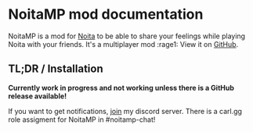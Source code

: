 # NoitaMP mod documentation

NoitaMP is a mod for [Noita](https://noitagame.com/) to be able to share your feelings while playing Noita with your friends. It's a multiplayer mod :rage1: View it on [GitHub](https://github.com/Ismoh/NoitaMP).

## TL;DR / Installation

**Currently work in progress and not working unless there is a GitHub release available!**

If you want to get notifications, [join](https://discord.gg/DhMurdcw4k) my discord server. There is a carl.gg role assigment for NoitaMP in #noitamp-chat!
